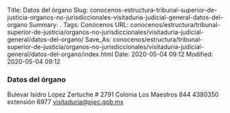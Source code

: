 Title: Datos del órgano
Slug: conocenos-estructura-tribunal-superior-de-justicia-organos-no-jurisdiccionales-visitaduria-judicial-general-datos-del-organo
Summary: .
Tags: Conócenos
URL: conocenos/estructura/tribunal-superior-de-justicia/organos-no-jurisdiccionales/visitaduria-judicial-general/datos-del-organo/
Save_As: conocenos/estructura/tribunal-superior-de-justicia/organos-no-jurisdiccionales/visitaduria-judicial-general/datos-del-organo/index.html
Date: 2020-05-04 09:12
Modified: 2020-05-04 09:12



### Datos del órgano



Bulevar Isidro López Zertuche # 2791
Colonia Los Maestros
844 4380350 extensión 6977 
visitaduria@pjec.gob.mx



